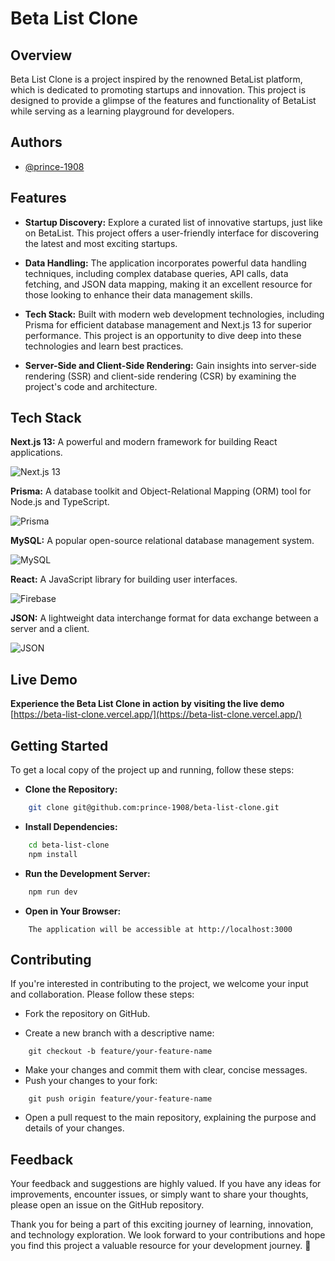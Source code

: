 # Beta List Clone
## Overview
Beta List Clone is a project inspired by the renowned BetaList platform, which is dedicated to promoting startups and innovation. This project is designed to provide a glimpse of the features and functionality of BetaList while serving as a learning playground for developers.
## Authors

- [@prince-1908](https://github.com/prince-1908)


## Features

- **Startup Discovery:** Explore a curated list of innovative startups, just like on BetaList. This project offers a user-friendly interface for discovering the latest and most exciting startups.

- **Data Handling:** The application incorporates powerful data handling techniques, including complex database queries, API calls, data fetching, and JSON data mapping, making it an excellent resource for those looking to enhance their data management skills.

- **Tech Stack:** Built with modern web development technologies, including Prisma for efficient database management and Next.js 13 for superior performance. This project is an opportunity to dive deep into these technologies and learn best practices.

- **Server-Side and Client-Side Rendering:** Gain insights into server-side rendering (SSR) and client-side rendering (CSR) by examining the project's code and architecture.

## Tech Stack

**Next.js 13:** A powerful and modern framework for building React applications.

![Next.js 13](https://upload.wikimedia.org/wikipedia/commons/8/8e/Nextjs-logo.svg)

**Prisma:** A database toolkit and Object-Relational Mapping (ORM) tool for Node.js and TypeScript.

![Prisma](https://prismalens.vercel.app/header/logo-dark.svg)

**MySQL:** A popular open-source relational database management system.

![MySQL](https://upload.wikimedia.org/wikipedia/en/d/dd/MySQL_logo.svg)

**React:** A JavaScript library for building user interfaces.

![Firebase](https://upload.wikimedia.org/wikipedia/commons/a/a7/React-icon.svg)

**JSON:** A lightweight data interchange format for data exchange between a server and a client.

![JSON](https://upload.wikimedia.org/wikipedia/commons/c/c9/JSON_vector_logo.svg)
## Live Demo

**Experience the Beta List Clone in action by visiting the live demo** [https://beta-list-clone.vercel.app/](https://beta-list-clone.vercel.app/)

## Getting Started

To get a local copy of the project up and running, follow these steps:

- **Clone the Repository:**
```bash
    git clone git@github.com:prince-1908/beta-list-clone.git
```

- **Install Dependencies:**
```bash
    cd beta-list-clone
    npm install
```

- **Run the Development Server:**
```bash
    npm run dev
```
- **Open in Your Browser:**
```
    The application will be accessible at http://localhost:3000
```


## Contributing

If you're interested in contributing to the project, we welcome your input and collaboration. Please follow these steps:

- Fork the repository on GitHub.

- Create a new branch with a descriptive name:
```
    git checkout -b feature/your-feature-name
```
- Make your changes and commit them with clear, concise messages.
- Push your changes to your fork:
```
    git push origin feature/your-feature-name
```
- Open a pull request to the main repository, explaining the purpose and details of your changes.


## Feedback

Your feedback and suggestions are highly valued. If you have any ideas for improvements, encounter issues, or simply want to share your thoughts, please open an issue on the GitHub repository.

Thank you for being a part of this exciting journey of learning, innovation, and technology exploration. We look forward to your contributions and hope you find this project a valuable resource for your development journey. 🌟
